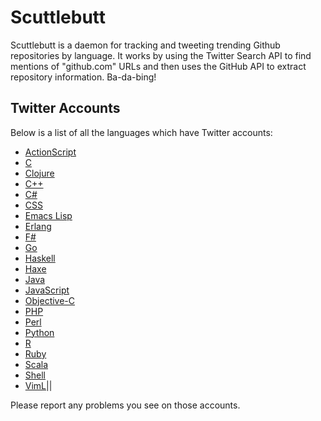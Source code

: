 Scuttlebutt
===========

Scuttlebutt is a daemon for tracking and tweeting trending Github repositories
by language. It works by using the Twitter Search API to find mentions of
"github.com" URLs and then uses the GitHub API to extract repository
information. Ba-da-bing!


## Twitter Accounts

Below is a list of all the languages which have Twitter accounts:

* [ActionScript](https://twitter.com/github_as3)
* [C](https://twitter.com/github_c)
* [Clojure](https://twitter.com/github_clj)
* [C++](https://twitter.com/github_cpp)
* [C#](https://twitter.com/github_csharp)
* [CSS](https://twitter.com/github_css)
* [Emacs Lisp](https://twitter.com/github_el)
* [Erlang](https://twitter.com/github_erlang)
* [F#](https://twitter.com/github_fsharp)
* [Go](https://twitter.com/github_go)
* [Haskell](https://twitter.com/github_hs)
* [Haxe](https://twitter.com/github_haxe)
* [Java](https://twitter.com/github_java)
* [JavaScript](https://twitter.com/github_js)
* [Objective-C](https://twitter.com/github_objc)
* [PHP](https://twitter.com/github_php)
* [Perl](https://twitter.com/github_pl)
* [Python](https://twitter.com/github_py)
* [R](https://twitter.com/github_r)
* [Ruby](https://twitter.com/github_rb)
* [Scala](https://twitter.com/github_scala)
* [Shell](https://twitter.com/github_sh)
* [VimL](https://twitter.com/github_viml)||

Please report any problems you see on those accounts.

